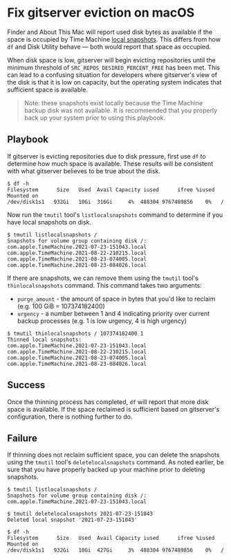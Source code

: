 # Fix gitserver eviction on macOS

Finder and About This Mac will report used disk bytes as available if the space is occupied by Time Machine [local snapshots](https://support.apple.com/en-us/HT204015). This differs from how `df` and Disk Utility behave — both would report that space as occupied.

When disk space is low, gitserver will begin evicting repositories until the minimum threshold of `SRC_REPOS_DESIRED_PERCENT_FREE` has been met. This can lead to a confusing situation for developers where gitserver's view of the disk is that it is low on capacity, but the operating system indicates that sufficient space is available.

> Note: these snapshots exist locally because the Time Machine backup disk was not available. It is recommended that you properly back up your system prior to using this playbook.

## Playbook

If gitserver is evicting repositories due to disk pressure, first use `df` to determine how much space is available. These results will be consistent with what gitserver believes to be true about the disk.

```
$ df -h
Filesystem      Size   Used  Avail Capacity iused      ifree %iused  Mounted on
/dev/disk1s1   932Gi   10Gi  316Gi     4%  488304 9767489856    0%   /
```

Now run the `tmutil` tool's `listlocalsnapshots` command to determine if you have local snapshots on disk.

```
$ tmutil listlocalsnapshots /
Snapshots for volume group containing disk /:
com.apple.TimeMachine.2021-07-23-151043.local
com.apple.TimeMachine.2021-08-22-210215.local
com.apple.TimeMachine.2021-08-23-074005.local
com.apple.TimeMachine.2021-08-23-084026.local
```

If there are snapshots, we can remove them using the `tmutil` tool's `thinlocalsnapshots` command. This command takes two arguments:

- `purge_amount` - the amount of space in bytes that you'd like to reclaim (e.g. 100 GiB = 107374182400)
- `urgency` - a number between 1 and 4 indicating priority over current backup processes (e.g. 1 is low urgency, 4 is high urgency)

```
$ tmutil thinlocalsnapshots / 107374182400 1
Thinned local snapshots:
com.apple.TimeMachine.2021-07-23-151043.local
com.apple.TimeMachine.2021-08-22-210215.local
com.apple.TimeMachine.2021-08-23-074005.local
com.apple.TimeMachine.2021-08-23-084026.local
```

## Success

Once the thinning process has completed, `df` will report that more disk space is available. If the space reclaimed is sufficient based on gitserver's configuration, there is nothing further to do.

## Failure

If thinning does not reclaim sufficient space, you can delete the snapshots using the `tmutil` tool's `deletelocalsnapshots` command. As noted earlier, be sure that you have properly backed up your machine prior to deleting snapshots.

```
$ tmutil listlocalsnapshots /
Snapshots for volume group containing disk /:
com.apple.TimeMachine.2021-07-23-151043.local

$ tmutil deletelocalsnapshots 2021-07-23-151043
Deleted local snapshot '2021-07-23-151043'

$ df -h
Filesystem      Size   Used  Avail Capacity iused      ifree %iused  Mounted on
/dev/disk1s1   932Gi   10Gi  427Gi     3%  488304 9767489856    0%   /
```
